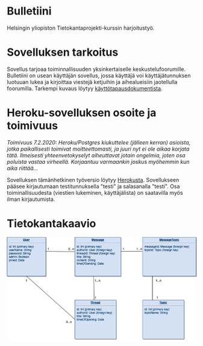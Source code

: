 # Bulletiini
Helsingin yliopiston Tietokantaprojekti-kurssin harjoitustyö.

# Sovelluksen tarkoitus

Sovellus tarjoaa toiminnallisuuden yksinkertaiselle keskustelufoorumille. Bulletiini on usean käyttäjän sovellus, jossa käyttäjä voi käyttäjätunnuksen luotuuan lukea ja kirjoittaa viestejä ketjuihin ja aihealueisiin jaotellulla foorumilla. Tarkempi kuvaus löytyy [käyttötapausdokumentista](https://github.com/TommiON/Bulletiini/blob/master/documentation/usecases.md).

# Heroku-sovelluksen osoite ja toimivuus

_Toimivuus 7.2.2020: Heroku/Postgres kiukuttelee (jälleen kerran) asioista, jotka paikallisesti toimivat moitteettomasti, ja juuri nyt ei ole aikaa korjata tätä. Ilmeisesti yhteenvetokyselyt aiheuttavat jotain ongelmia, joten osa poluista vastaa virheellä. Korjaantuu varmaankin joskus myöhemmin kun aika riittää..._

Sovelluksen tämänhetkinen työversio löytyy [Herokusta](https://bulletiini.herokuapp.com/). Sovellukseen pääsee kirjautumaan testitunnuksella "testi" ja salasanalla "testi". Osa toiminallisuudesta (viestien lukeminen, käyttäjälista) on saatavilla myös ilman kirjautumista.

# Tietokantakaavio

![](documentation/Tietokantakaavio.png)


